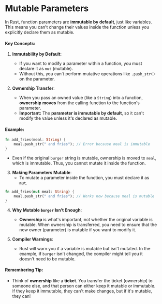 # Mutable Parameters


In Rust, function parameters are **immutable by default**, just like variables. This means you can't change their values inside the function unless you explicitly declare them as mutable.

#### Key Concepts:
1. **Immutability by Default**:
   - If you want to modify a parameter within a function, you must declare it as `mut` (mutable).
   - Without this, you can't perform mutative operations like `.push_str()` on the parameter.

2. **Ownership Transfer**:
   - When you pass an owned value (like a `String`) into a function, **ownership moves** from the calling function to the function's parameter.
   - **Important:** The **parameter is immutable by default**, so it can't modify the value unless it's declared as mutable.

#### Example:
```rust
fn add_fries(meal: String) {
    meal.push_str(" and fries"); // Error because meal is immutable
}
```

- Even if the original `burger` string is mutable, ownership is moved to `meal`, which is immutable. Thus, you cannot mutate it inside the function.

3. **Making Parameters Mutable**:
   - To mutate a parameter inside the function, you must declare it as `mut`.
   
```rust
fn add_fries(mut meal: String) {
    meal.push_str(" and fries"); // Works now because meal is mutable
}
```

4. **Why Mutable `burger` Isn't Enough**:
   - **Ownership** is what's important, not whether the original variable is mutable. When ownership is transferred, you need to ensure that the new owner (parameter) is mutable if you want to modify it.

5. **Compiler Warnings**:
   - Rust will warn you if a variable is mutable but isn't mutated. In the example, if `burger` isn't changed, the compiler might tell you it doesn't need to be mutable.

#### Remembering Tip:
- Think of **ownership** like a **ticket**. You transfer the ticket (ownership) to someone else, and that person can either keep it mutable or immutable. If they keep it immutable, they can't make changes, but if it's mutable, they can!
